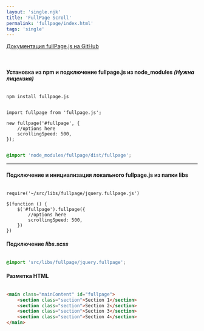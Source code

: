 ```yaml
---
layout: 'single.njk'
title: 'FullPage Scroll'
permalink: 'fullpage/index.html'
tags: 'single'
---
```


[Документация fullPage.js на GitHub](https://github.com/alvarotrigo/fullPage.js/tree/master/lang/russian#fullpagejs)

<br/>

#### Установка из **npm** и подключение **fullpage.js** из **node_modules** _(Нужна лицензия)_

```text

npm install fullpage.js

```

``` JS

import fullpage from 'fullpage.js';

new fullpage('#fullpage', {
	//options here
	scrollingSpeed: 500,
});

```

``` SCSS

@import 'node_modules/fullpage/dist/fullpage';

```
---

#### Подключение и инициализация локального **fullpage.js** из папки **libs**

``` JS

require('~/src/libs/fullpage/jquery.fullpage.js')

$(function () {
	$('#fullpage').fullpage({
		//options here
		scrollingSpeed: 500,
	})
})

```
#### Подключение _libs.scss_

``` SCSS

@import 'src/libs/fullpage/jquery.fullpage';

```

#### Разметка HTML

``` HTML

<main class="mainContent" id="fullpage">
	<section class="section">Section 1</section>
	<section class="section">Section 2</section>
	<section class="section">Section 3</section>
	<section class="section">Section 4</section>
</main>

```
